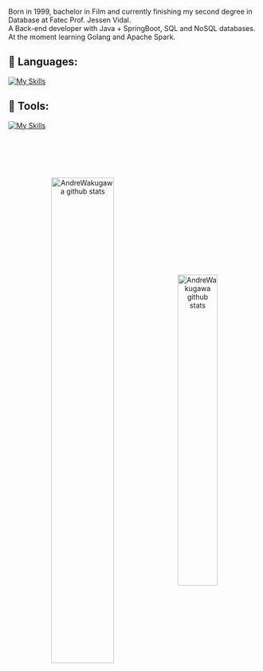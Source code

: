 
  Born in 1999, bachelor in Film and currently finishing my second degree in Database at Fatec Prof. Jessen Vidal.<br>
  A Back-end developer with Java + SpringBoot, SQL and NoSQL databases.
  At the moment learning Golang and Apache Spark.

## 🧠 Languages: 
   
[![My Skills](https://skillicons.dev/icons?i=java,typescript,javascript,html,css,python,golang,mysql,postgresql,redis)](https://skillicons.dev)

##  💼 Tools:

[![My Skills](https://skillicons.dev/icons?i=spring,linux,ubuntu,docker,postman,github,githubactions,vue,figma,idea,eclipse,maven,git,npm,discord)](https://skillicons.dev)


<br></br>
<br></br>

<div align="center">
     <img align="center" src="https://github-readme-stats-sigma-five.vercel.app/api?username=AndreWakugawa&title_color=eeeeee&text_color=9B79E6&icon_color=632ed6&border_color=00000000&bg_color=0D1117&locale=pt-br&show_icons=true&include_all_commits=true&hide_border=true&count_private=true" alt="AndreWakugawa github stats" style="width: 50%;"/>
     <img align="center" src="https://github-readme-stats-sigma-five.vercel.app/api/top-langs/?username=AndreWakugawa&title_color=eeeeee&layout=compact&langs_count=16&text_color=9B79E6&icon_color=632ed6&border_color=00000000&bg_color=0D1117&locale=pt-br&show_icons=true&include_all_commits=true&hide_border=true&count_private=true" alt="AndreWakugawa github stats" style="width: 40%;"/> 

</div>
</details>
